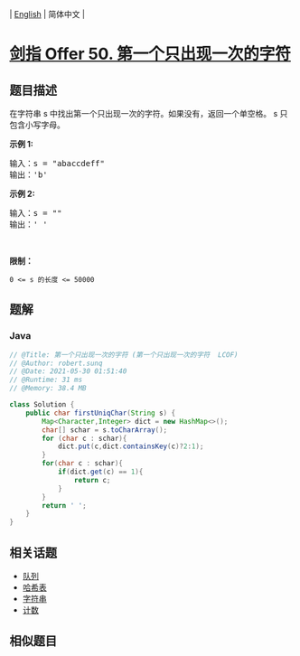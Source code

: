 
| [English](README_EN.md) | 简体中文 |

# [剑指 Offer 50. 第一个只出现一次的字符](https://leetcode.cn//problems/di-yi-ge-zhi-chu-xian-yi-ci-de-zi-fu-lcof/)

## 题目描述

<p>在字符串 s 中找出第一个只出现一次的字符。如果没有，返回一个单空格。 s 只包含小写字母。</p>

<p><strong>示例 1:</strong></p>

<pre>
输入：s = "abaccdeff"
输出：'b'
</pre>

<p><strong>示例 2:</strong></p>

<pre>
输入：s = "" 
输出：' '
</pre>

<p>&nbsp;</p>

<p><strong>限制：</strong></p>

<p><code>0 &lt;= s 的长度 &lt;= 50000</code></p>


## 题解


### Java

```Java
// @Title: 第一个只出现一次的字符 (第一个只出现一次的字符  LCOF)
// @Author: robert.sunq
// @Date: 2021-05-30 01:51:40
// @Runtime: 31 ms
// @Memory: 38.4 MB

class Solution {
    public char firstUniqChar(String s) {
        Map<Character,Integer> dict = new HashMap<>();
        char[] schar = s.toCharArray();
        for (char c : schar){
            dict.put(c,dict.containsKey(c)?2:1);
        }
        for(char c : schar){
            if(dict.get(c) == 1){
                return c;
            }
        }
        return ' ';
    }
}
```



## 相关话题

- [队列](https://leetcode.cn//tag/queue)
- [哈希表](https://leetcode.cn//tag/hash-table)
- [字符串](https://leetcode.cn//tag/string)
- [计数](https://leetcode.cn//tag/counting)

## 相似题目



